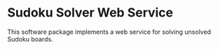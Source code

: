 Sudoku Solver Web Service
=========================
This software package implements a web service for solving
unsolved Sudoku boards.
